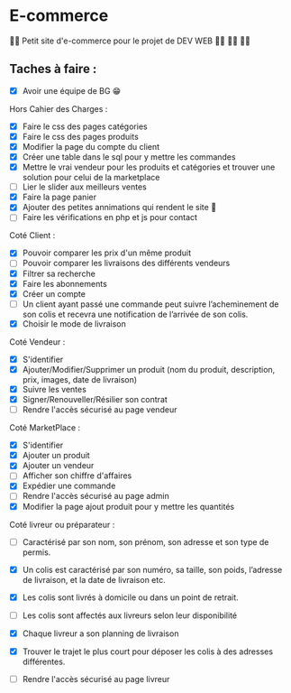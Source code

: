 # E-commerce
:man_technologist: Petit site d'e-commerce pour le projet de DEV WEB :woman_technologist: :woman_technologist: :woman_technologist:

## Taches à faire :

- [X] Avoir une équipe de BG :grin:

Hors Cahier des Charges : 

- [X] Faire le css des pages catégories
- [X] Faire le css des pages produits
- [X] Modifier la page du compte du client 
- [X] Créer une table dans le sql pour y mettre les commandes
- [X] Mettre le vrai vendeur pour les produits et catégories et trouver une solution pour celui de la marketplace
- [ ] Lier le slider aux meilleurs ventes
- [X] Faire la page panier
- [X] Ajouter des petites annimations qui rendent le site 🤌
- [ ] Faire les vérifications en php et js pour contact

Coté Client :

- [X] Pouvoir comparer les prix d'un même produit
- [ ] Pouvoir comparer les livraisons des différents vendeurs
- [X] Filtrer sa recherche
- [X] Faire les abonnements
- [X] Créer un compte
- [ ] Un client ayant passé une commande peut suivre l’acheminement de son colis et recevra une notification de l’arrivée de son colis.
- [X] Choisir le mode de livraison

Coté Vendeur :

- [X] S'identifier
- [X] Ajouter/Modifier/Supprimer un produit (nom du produit, description, prix, images, date de livraison)
- [X] Suivre les ventes
- [X] Signer/Renouveller/Résilier son contrat
- [ ] Rendre l'accès sécurisé au page vendeur

Coté MarketPlace :

- [X] S'identifier
- [X] Ajouter un produit
- [X] Ajouter un vendeur
- [ ] Afficher son chiffre d'affaires
- [X] Expédier une commande
- [ ] Rendre l'accès sécurisé au page admin
- [X] Modifier la page ajout produit pour y mettre les quantités

Coté livreur ou préparateur : 

- [ ] Caractérisé par son nom, son prénom, son adresse et son type de permis.
- [X] Un colis est caractérisé par son numéro, sa taille, son poids, l’adresse de livraison, et la date de livraison etc. 
- [x] Les colis sont livrés à domicile ou dans un point de retrait.
- [ ] Les colis sont affectés aux livreurs selon leur disponibilité
- [X] Chaque livreur a son planning de livraison
- [X] Trouver le trajet le plus court pour déposer les colis à des adresses différentes.
- [ ] Rendre l'accès sécurisé au page livreur
 

